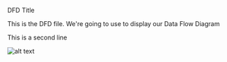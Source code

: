 DFD Title

This is the DFD file. We're going to use to display our Data Flow Diagram

This is a second line

![alt text](https://cloud.githubusercontent.com/assets/22307422/19089121/9576c26c-8a3e-11e6-80a3-4f707f3fc30e.jpg)
